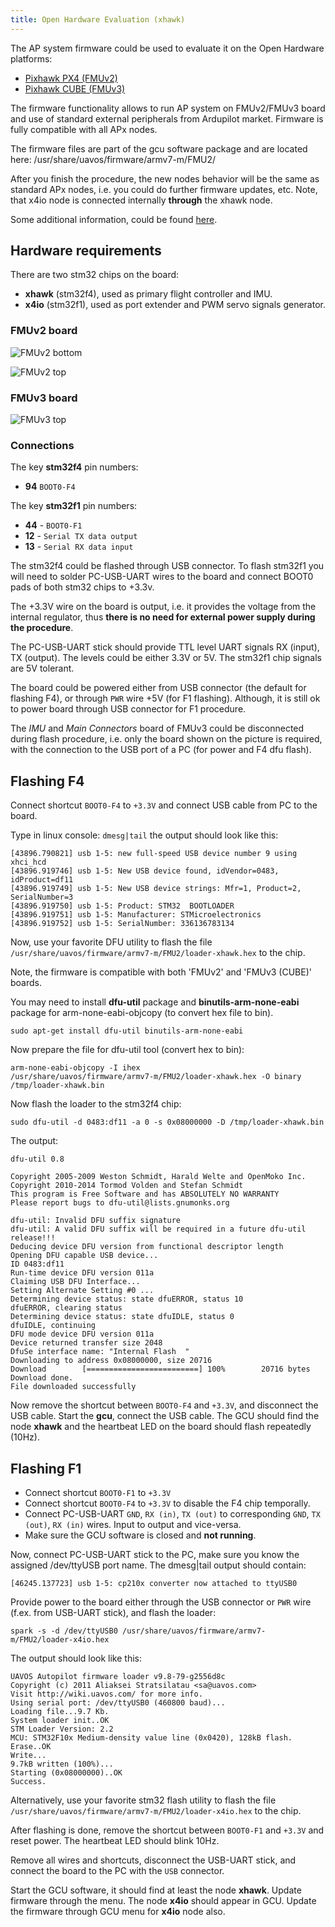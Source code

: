 ```yaml
---
title: Open Hardware Evaluation (xhawk)
---
```


The AP system firmware could be used to evaluate it on the Open Hardware
platforms:

- [Pixhawk PX4 (FMUv2)](https://pixhawk.org/modules/pixhawk)
- [Pixhawk CUBE (FMUv3)](https://pixhawk.org/modules/pixhawk2)

The firmware functionality allows to run AP system on FMUv2/FMUv3 board and use of
standard external peripherals from Ardupilot market. Firmware is fully
compatible with all APx nodes.

The firmware files are part of the gcu software package and are located here:
/usr/share/uavos/firmware/armv7-m/FMU2/

After you finish the procedure, the new nodes behavior will be the same as
standard APx nodes, i.e. you could do further firmware updates, etc. Note, that
x4io node is connected internally **through** the xhawk node.

Some additional information, could be found
[here](https://pixhawk.org/dev/bootloader_update).

## Hardware requirements

There are two stm32 chips on the board:

- **xhawk** (stm32f4), used as primary flight controller and IMU.
- **x4io** (stm32f1), used as port extender and PWM servo signals generator.

### FMUv2 board

![FMUv2 bottom](img/xhawk-fmuv2-bottom-mod.jpg)

![FMUv2 top](img/xhawk-fmuv2-top-mod.jpg)

### FMUv3 board

![FMUv3 top](img/xhawk-fmuv3-top-mod.jpg)

### Connections

The key **stm32f4** pin numbers:

- **94** `BOOT0-F4`

The key **stm32f1** pin numbers:

- **44** - `BOOT0-F1`
- **12** - `Serial TX data output`
- **13** - `Serial RX data input`


The stm32f4 could be flashed through USB connector. To flash stm32f1 you will
need to solder PC-USB-UART wires to the board and connect BOOT0 pads of both
stm32 chips to +3.3v.

The +3.3V wire on the board is output, i.e. it provides the voltage from the
internal regulator, thus **there is no need for external power supply during the
procedure**.

The PC-USB-UART stick should provide TTL level UART signals RX (input), TX
(output). The levels could be either 3.3V or 5V. The stm32f1 chip signals are
5V tolerant.

The board could be powered either from USB connector (the default for flashing
F4), or through `PWR` wire +5V (for F1 flashing). Although, it is still ok to power
board through USB connector for F1 procedure.

The *IMU* and *Main Connectors* board of FMUv3 could be disconnected during
flash procedure, i.e. only the board shown on the picture is required, with the
connection to the USB port of a PC (for power and F4 dfu flash).

## Flashing F4
Connect shortcut `BOOT0-F4` to `+3.3V` and connect USB cable from PC to the
board.

Type in linux console:
```dmesg|tail```
the output should look like this:

```
[43896.790821] usb 1-5: new full-speed USB device number 9 using xhci_hcd
[43896.919746] usb 1-5: New USB device found, idVendor=0483, idProduct=df11
[43896.919749] usb 1-5: New USB device strings: Mfr=1, Product=2, SerialNumber=3
[43896.919750] usb 1-5: Product: STM32  BOOTLOADER
[43896.919751] usb 1-5: Manufacturer: STMicroelectronics
[43896.919752] usb 1-5: SerialNumber: 336136783134
```

Now, use your favorite DFU utility to flash the file
`/usr/share/uavos/firmware/armv7-m/FMU2/loader-xhawk.hex` to the chip.

Note, the firmware is compatible with both 'FMUv2' and 'FMUv3 (CUBE)' boards.

You may need to install **dfu-util** package and **binutils-arm-none-eabi**
package for arm-none-eabi-objcopy (to convert hex file to bin).
```
sudo apt-get install dfu-util binutils-arm-none-eabi
```

Now prepare the file for dfu-util tool (convert hex to bin):
```
arm-none-eabi-objcopy -I ihex
/usr/share/uavos/firmware/armv7-m/FMU2/loader-xhawk.hex -O binary
/tmp/loader-xhawk.bin
```

Now flash the loader to the stm32f4 chip:
```
sudo dfu-util -d 0483:df11 -a 0 -s 0x08000000 -D /tmp/loader-xhawk.bin
```

The output:
```
dfu-util 0.8

Copyright 2005-2009 Weston Schmidt, Harald Welte and OpenMoko Inc.
Copyright 2010-2014 Tormod Volden and Stefan Schmidt
This program is Free Software and has ABSOLUTELY NO WARRANTY
Please report bugs to dfu-util@lists.gnumonks.org

dfu-util: Invalid DFU suffix signature
dfu-util: A valid DFU suffix will be required in a future dfu-util release!!!
Deducing device DFU version from functional descriptor length
Opening DFU capable USB device...
ID 0483:df11
Run-time device DFU version 011a
Claiming USB DFU Interface...
Setting Alternate Setting #0 ...
Determining device status: state dfuERROR, status 10
dfuERROR, clearing status
Determining device status: state dfuIDLE, status 0
dfuIDLE, continuing
DFU mode device DFU version 011a
Device returned transfer size 2048
DfuSe interface name: "Internal Flash  "
Downloading to address 0x08000000, size 20716
Download        [=========================] 100%        20716 bytes
Download done.
File downloaded successfully
```

Now remove the shortcut between `BOOT0-F4` and `+3.3V`, and disconnect the USB
cable. Start the **gcu**, connect the USB cable. The GCU should find the node
**xhawk** and the heartbeat LED on the board should flash repeatedly (10Hz).

## Flashing F1

  - Connect shortcut `BOOT0-F1` to `+3.3V`
  - Connect shortcut `BOOT0-F4` to `+3.3V` to disable the F4 chip temporally.
  - Connect PC-USB-UART `GND`, `RX (in)`, `TX (out)` to corresponding `GND`, `TX
(out)`, `RX (in)` wires. Input to output and vice-versa.
  - Make sure the GCU software is closed and **not running**.

Now, connect PC-USB-UART stick to the PC, make sure you know the assigned
/dev/ttyUSB port name. The dmesg|tail output should contain:
```
[46245.137723] usb 1-5: cp210x converter now attached to ttyUSB0
```

Provide power to the board either through the USB connector or `PWR` wire (f.ex.
from USB-UART stick), and flash the loader:
```
spark -s -d /dev/ttyUSB0 /usr/share/uavos/firmware/armv7-m/FMU2/loader-x4io.hex
```

The output should look like this:
```
UAVOS Autopilot firmware loader v9.8-79-g2556d8c
Copyright (c) 2011 Aliaksei Stratsilatau <sa@uavos.com>
Visit http://wiki.uavos.com/ for more info.
Using serial port: /dev/ttyUSB0 (460800 baud)...
Loading file...9.7 Kb.
System loader init..OK
STM Loader Version: 2.2
MCU: STM32F10x Medium-density value line (0x0420), 128kB flash.
Erase..OK
Write...
9.7kB written (100%)...
Starting (0x08000000)..OK
Success.
```

Alternatively, use your favorite stm32 flash utility to flash the file
`/usr/share/uavos/firmware/armv7-m/FMU2/loader-x4io.hex` to the chip.

After flashing is done, remove the shortcut between `BOOT0-F1` and `+3.3V` and
reset power. The heartbeat LED should blink 10Hz.

Remove all wires and shortcuts, disconnect the USB-UART stick, and connect the
board to the PC with the `USB` connector.

Start the GCU software, it should find at least the node **xhawk**. Update
firmware through the menu. The node **x4io** should appear in GCU. Update the
firmware through GCU menu for **x4io** node also.
